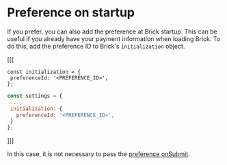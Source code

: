 # Preference on startup

If you prefer, you can also add the preference at Brick startup. This can be useful if you already have your payment information when loading Brick. To do this, add the preference ID to Brick's `initialization` object.

[[[
```react-jsx
const initialization = {
 preferenceId: '<PREFERENCE_ID>',
};
```
```Javascript
const settings = {
 ...,
 initialization: {
   preferenceId: '<PREFERENCE_ID>',
 }
};
```
]]]

In this case, it is not necessary to pass the [preference onSubmit](/developers/en/docs/checkout-bricks/wallet-brick/configure-integration/preference-onsubmit).
